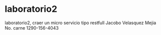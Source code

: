 # laboratorio2
laboratorio2, craer un micro servicio tipo restfull
Jacobo Velasquez Mejia 
No. carne 1290-156-4043


